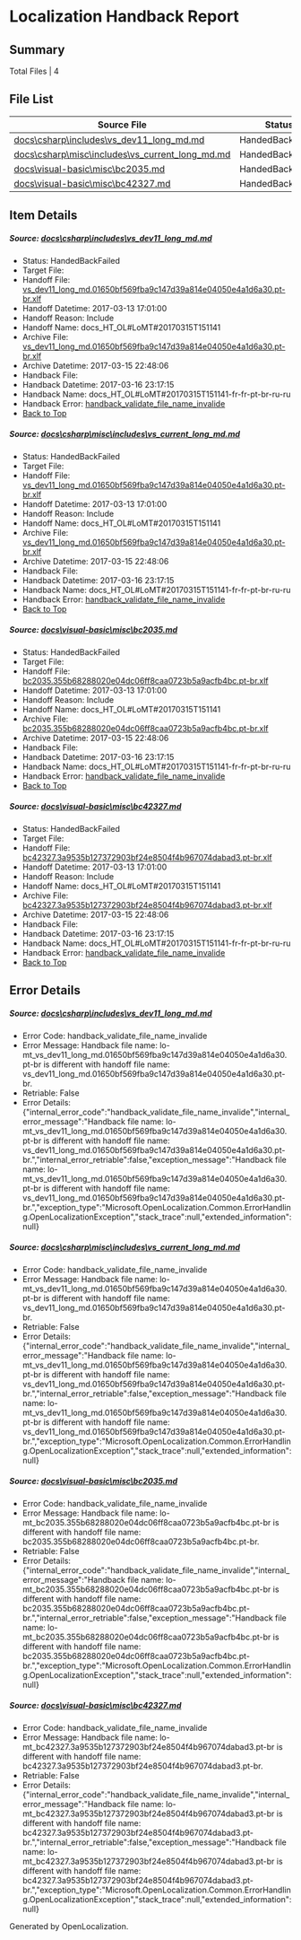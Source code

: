 # <a name='report-top'></a> Localization Handback Report

## Summary
 Total Files | 4

## File List
 Source File | Status | Details 
 ----------- | ------ | ------- 
 [docs\csharp\includes\vs_dev11_long_md.md](https://github.com/dotnet/docs/blob/a06bd2a17f1d6c7308fa6337c866c1ca2e7281c0/docs/csharp/includes/vs_dev11_long_md.md) | HandedBackFailed | [Details](#1af7ecd39f8f86f1f8c897aca8a519998e78ceec220)
 [docs\csharp\misc\includes\vs_current_long_md.md](https://github.com/dotnet/docs/blob/405bac1faa446687a4acdcf2d5536ee31f31f246/docs/csharp/misc/includes/vs_current_long_md.md) | HandedBackFailed | [Details](#1af7ecd39f8f86f1f8c897aca8a519998e78ceec1721)
 [docs\visual-basic\misc\bc2035.md](https://github.com/dotnet/docs/blob/a06bd2a17f1d6c7308fa6337c866c1ca2e7281c0/docs/visual-basic/misc/bc2035.md) | HandedBackFailed | [Details](#e405f8e2c8fb4b7a96b781e973c92982a9144d7e4944)
 [docs\visual-basic\misc\bc42327.md](https://github.com/dotnet/docs/blob/a06bd2a17f1d6c7308fa6337c866c1ca2e7281c0/docs/visual-basic/misc/bc42327.md) | HandedBackFailed | [Details](#7cf5148776ab524e5913fe3da1d142c52137a9a96140)

## Item Details
##### <a name='1af7ecd39f8f86f1f8c897aca8a519998e78ceec220'></a> Source: [docs\csharp\includes\vs_dev11_long_md.md](https://github.com/dotnet/docs/blob/a06bd2a17f1d6c7308fa6337c866c1ca2e7281c0/docs/csharp/includes/vs_dev11_long_md.md)
* Status: HandedBackFailed
* Target File: 
* Handoff File: [vs_dev11_long_md.01650bf569fba9c147d39a814e04050e4a1d6a30.pt-br.xlf](https://github.com/dotnet/docs.handoff/blob/804d0c25151e32d42d982ce286ab8ff4edb8c425/ol-handoff/dotnet/docs.pt-br/master/vbcs_lo-mt/vs_dev11_long_md.01650bf569fba9c147d39a814e04050e4a1d6a30.pt-br.xlf)
* Handoff Datetime: 2017-03-13 17:01:00
* Handoff Reason: Include
* Handoff Name: docs_HT_OL#LoMT#20170315T151141
* Archive File: [vs_dev11_long_md.01650bf569fba9c147d39a814e04050e4a1d6a30.pt-br.xlf](https://github.com/dotnet/docs.handoff/blob/cc2ccec110b6b6fec4e9237f30dcfd3601ef9bd8/ol-archive/dotnet/docs.pt-br/master/vbcs_lo-mt/vs_dev11_long_md.01650bf569fba9c147d39a814e04050e4a1d6a30.pt-br.xlf)
* Archive Datetime: 2017-03-15 22:48:06
* Handback File: 
* Handback Datetime: 2017-03-16 23:17:15
* Handback Name: docs_HT_OL#LoMT#20170315T151141-fr-fr-pt-br-ru-ru
* Handback Error: [handback_validate_file_name_invalide](#1af7ecd39f8f86f1f8c897aca8a519998e78ceec220handback_validate_file_name_invalide)
* [Back to Top](#report-top)

##### <a name='1af7ecd39f8f86f1f8c897aca8a519998e78ceec1721'></a> Source: [docs\csharp\misc\includes\vs_current_long_md.md](https://github.com/dotnet/docs/blob/405bac1faa446687a4acdcf2d5536ee31f31f246/docs/csharp/misc/includes/vs_current_long_md.md)
* Status: HandedBackFailed
* Target File: 
* Handoff File: [vs_dev11_long_md.01650bf569fba9c147d39a814e04050e4a1d6a30.pt-br.xlf](https://github.com/dotnet/docs.handoff/blob/804d0c25151e32d42d982ce286ab8ff4edb8c425/ol-handoff/dotnet/docs.pt-br/master/vbcs_lo-mt/vs_dev11_long_md.01650bf569fba9c147d39a814e04050e4a1d6a30.pt-br.xlf)
* Handoff Datetime: 2017-03-13 17:01:00
* Handoff Reason: Include
* Handoff Name: docs_HT_OL#LoMT#20170315T151141
* Archive File: [vs_dev11_long_md.01650bf569fba9c147d39a814e04050e4a1d6a30.pt-br.xlf](https://github.com/dotnet/docs.handoff/blob/cc2ccec110b6b6fec4e9237f30dcfd3601ef9bd8/ol-archive/dotnet/docs.pt-br/master/vbcs_lo-mt/vs_dev11_long_md.01650bf569fba9c147d39a814e04050e4a1d6a30.pt-br.xlf)
* Archive Datetime: 2017-03-15 22:48:06
* Handback File: 
* Handback Datetime: 2017-03-16 23:17:15
* Handback Name: docs_HT_OL#LoMT#20170315T151141-fr-fr-pt-br-ru-ru
* Handback Error: [handback_validate_file_name_invalide](#1af7ecd39f8f86f1f8c897aca8a519998e78ceec1721handback_validate_file_name_invalide)
* [Back to Top](#report-top)

##### <a name='e405f8e2c8fb4b7a96b781e973c92982a9144d7e4944'></a> Source: [docs\visual-basic\misc\bc2035.md](https://github.com/dotnet/docs/blob/a06bd2a17f1d6c7308fa6337c866c1ca2e7281c0/docs/visual-basic/misc/bc2035.md)
* Status: HandedBackFailed
* Target File: 
* Handoff File: [bc2035.355b68288020e04dc06ff8caa0723b5a9acfb4bc.pt-br.xlf](https://github.com/dotnet/docs.handoff/blob/804d0c25151e32d42d982ce286ab8ff4edb8c425/ol-handoff/dotnet/docs.pt-br/master/vbcs_lo-mt/bc2035.355b68288020e04dc06ff8caa0723b5a9acfb4bc.pt-br.xlf)
* Handoff Datetime: 2017-03-13 17:01:00
* Handoff Reason: Include
* Handoff Name: docs_HT_OL#LoMT#20170315T151141
* Archive File: [bc2035.355b68288020e04dc06ff8caa0723b5a9acfb4bc.pt-br.xlf](https://github.com/dotnet/docs.handoff/blob/cc2ccec110b6b6fec4e9237f30dcfd3601ef9bd8/ol-archive/dotnet/docs.pt-br/master/vbcs_lo-mt/bc2035.355b68288020e04dc06ff8caa0723b5a9acfb4bc.pt-br.xlf)
* Archive Datetime: 2017-03-15 22:48:06
* Handback File: 
* Handback Datetime: 2017-03-16 23:17:15
* Handback Name: docs_HT_OL#LoMT#20170315T151141-fr-fr-pt-br-ru-ru
* Handback Error: [handback_validate_file_name_invalide](#e405f8e2c8fb4b7a96b781e973c92982a9144d7e4944handback_validate_file_name_invalide)
* [Back to Top](#report-top)

##### <a name='7cf5148776ab524e5913fe3da1d142c52137a9a96140'></a> Source: [docs\visual-basic\misc\bc42327.md](https://github.com/dotnet/docs/blob/a06bd2a17f1d6c7308fa6337c866c1ca2e7281c0/docs/visual-basic/misc/bc42327.md)
* Status: HandedBackFailed
* Target File: 
* Handoff File: [bc42327.3a9535b127372903bf24e8504f4b967074dabad3.pt-br.xlf](https://github.com/dotnet/docs.handoff/blob/804d0c25151e32d42d982ce286ab8ff4edb8c425/ol-handoff/dotnet/docs.pt-br/master/vbcs_lo-mt/bc42327.3a9535b127372903bf24e8504f4b967074dabad3.pt-br.xlf)
* Handoff Datetime: 2017-03-13 17:01:00
* Handoff Reason: Include
* Handoff Name: docs_HT_OL#LoMT#20170315T151141
* Archive File: [bc42327.3a9535b127372903bf24e8504f4b967074dabad3.pt-br.xlf](https://github.com/dotnet/docs.handoff/blob/cc2ccec110b6b6fec4e9237f30dcfd3601ef9bd8/ol-archive/dotnet/docs.pt-br/master/vbcs_lo-mt/bc42327.3a9535b127372903bf24e8504f4b967074dabad3.pt-br.xlf)
* Archive Datetime: 2017-03-15 22:48:06
* Handback File: 
* Handback Datetime: 2017-03-16 23:17:15
* Handback Name: docs_HT_OL#LoMT#20170315T151141-fr-fr-pt-br-ru-ru
* Handback Error: [handback_validate_file_name_invalide](#7cf5148776ab524e5913fe3da1d142c52137a9a96140handback_validate_file_name_invalide)
* [Back to Top](#report-top)


## Error Details
##### <a name='1af7ecd39f8f86f1f8c897aca8a519998e78ceec220handback_validate_file_name_invalide'></a> Source: [docs\csharp\includes\vs_dev11_long_md.md](#1af7ecd39f8f86f1f8c897aca8a519998e78ceec220)
* Error Code: handback_validate_file_name_invalide
* Error Message: Handback file name: lo-mt_vs_dev11_long_md.01650bf569fba9c147d39a814e04050e4a1d6a30.pt-br is different with handoff file name: vs_dev11_long_md.01650bf569fba9c147d39a814e04050e4a1d6a30.pt-br.
* Retriable: False
* Error Details: {"internal_error_code":"handback_validate_file_name_invalide","internal_error_message":"Handback file name: lo-mt_vs_dev11_long_md.01650bf569fba9c147d39a814e04050e4a1d6a30.pt-br is different with handoff file name: vs_dev11_long_md.01650bf569fba9c147d39a814e04050e4a1d6a30.pt-br.","internal_error_retriable":false,"exception_message":"Handback file name: lo-mt_vs_dev11_long_md.01650bf569fba9c147d39a814e04050e4a1d6a30.pt-br is different with handoff file name: vs_dev11_long_md.01650bf569fba9c147d39a814e04050e4a1d6a30.pt-br.","exception_type":"Microsoft.OpenLocalization.Common.ErrorHandling.OpenLocalizationException","stack_trace":null,"extended_information":null}

##### <a name='1af7ecd39f8f86f1f8c897aca8a519998e78ceec1721handback_validate_file_name_invalide'></a> Source: [docs\csharp\misc\includes\vs_current_long_md.md](#1af7ecd39f8f86f1f8c897aca8a519998e78ceec1721)
* Error Code: handback_validate_file_name_invalide
* Error Message: Handback file name: lo-mt_vs_dev11_long_md.01650bf569fba9c147d39a814e04050e4a1d6a30.pt-br is different with handoff file name: vs_dev11_long_md.01650bf569fba9c147d39a814e04050e4a1d6a30.pt-br.
* Retriable: False
* Error Details: {"internal_error_code":"handback_validate_file_name_invalide","internal_error_message":"Handback file name: lo-mt_vs_dev11_long_md.01650bf569fba9c147d39a814e04050e4a1d6a30.pt-br is different with handoff file name: vs_dev11_long_md.01650bf569fba9c147d39a814e04050e4a1d6a30.pt-br.","internal_error_retriable":false,"exception_message":"Handback file name: lo-mt_vs_dev11_long_md.01650bf569fba9c147d39a814e04050e4a1d6a30.pt-br is different with handoff file name: vs_dev11_long_md.01650bf569fba9c147d39a814e04050e4a1d6a30.pt-br.","exception_type":"Microsoft.OpenLocalization.Common.ErrorHandling.OpenLocalizationException","stack_trace":null,"extended_information":null}

##### <a name='e405f8e2c8fb4b7a96b781e973c92982a9144d7e4944handback_validate_file_name_invalide'></a> Source: [docs\visual-basic\misc\bc2035.md](#e405f8e2c8fb4b7a96b781e973c92982a9144d7e4944)
* Error Code: handback_validate_file_name_invalide
* Error Message: Handback file name: lo-mt_bc2035.355b68288020e04dc06ff8caa0723b5a9acfb4bc.pt-br is different with handoff file name: bc2035.355b68288020e04dc06ff8caa0723b5a9acfb4bc.pt-br.
* Retriable: False
* Error Details: {"internal_error_code":"handback_validate_file_name_invalide","internal_error_message":"Handback file name: lo-mt_bc2035.355b68288020e04dc06ff8caa0723b5a9acfb4bc.pt-br is different with handoff file name: bc2035.355b68288020e04dc06ff8caa0723b5a9acfb4bc.pt-br.","internal_error_retriable":false,"exception_message":"Handback file name: lo-mt_bc2035.355b68288020e04dc06ff8caa0723b5a9acfb4bc.pt-br is different with handoff file name: bc2035.355b68288020e04dc06ff8caa0723b5a9acfb4bc.pt-br.","exception_type":"Microsoft.OpenLocalization.Common.ErrorHandling.OpenLocalizationException","stack_trace":null,"extended_information":null}

##### <a name='7cf5148776ab524e5913fe3da1d142c52137a9a96140handback_validate_file_name_invalide'></a> Source: [docs\visual-basic\misc\bc42327.md](#7cf5148776ab524e5913fe3da1d142c52137a9a96140)
* Error Code: handback_validate_file_name_invalide
* Error Message: Handback file name: lo-mt_bc42327.3a9535b127372903bf24e8504f4b967074dabad3.pt-br is different with handoff file name: bc42327.3a9535b127372903bf24e8504f4b967074dabad3.pt-br.
* Retriable: False
* Error Details: {"internal_error_code":"handback_validate_file_name_invalide","internal_error_message":"Handback file name: lo-mt_bc42327.3a9535b127372903bf24e8504f4b967074dabad3.pt-br is different with handoff file name: bc42327.3a9535b127372903bf24e8504f4b967074dabad3.pt-br.","internal_error_retriable":false,"exception_message":"Handback file name: lo-mt_bc42327.3a9535b127372903bf24e8504f4b967074dabad3.pt-br is different with handoff file name: bc42327.3a9535b127372903bf24e8504f4b967074dabad3.pt-br.","exception_type":"Microsoft.OpenLocalization.Common.ErrorHandling.OpenLocalizationException","stack_trace":null,"extended_information":null}


Generated by OpenLocalization.
